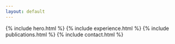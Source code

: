 ```yaml
---
layout: default
---
```


{% include hero.html %}
{% include experience.html %}
{% include publications.html %}
{% include contact.html %}
